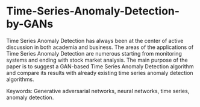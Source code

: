 # Time-Series-Anomaly-Detection-by-GANs
Time Series Anomaly Detection has always been at the center of active discussion in both academia and business. The areas of the applications of Time Series Anomaly Detection are numerous starting from monitoring systems and ending with stock market analysis. The main purpose of the paper is to suggest a GAN-based Time Series Anomaly Detection algorithm and compare its results with already existing time series anomaly detection algorithms.

Keywords: Generative adversarial networks, neural networks, time series, anomaly detection. 
